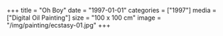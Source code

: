 +++
title = "Oh Boy"
date = "1997-01-01"
categories = ["1997"]
media = ["Digital Oil Painting"]
size = "100 x 100 cm"
image = "/img/painting/ecstasy-01.jpg"
+++
